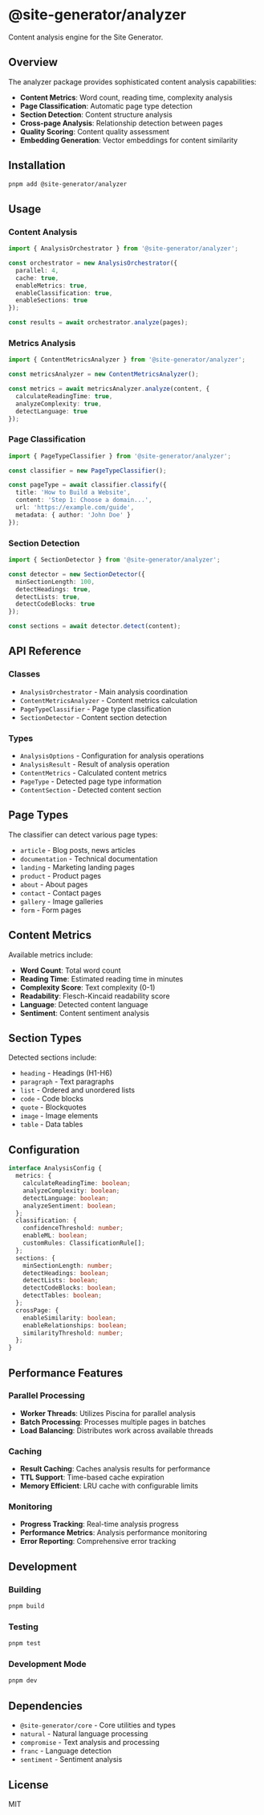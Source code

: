 # @site-generator/analyzer

Content analysis engine for the Site Generator.

## Overview

The analyzer package provides sophisticated content analysis capabilities:

- **Content Metrics**: Word count, reading time, complexity analysis
- **Page Classification**: Automatic page type detection
- **Section Detection**: Content structure analysis
- **Cross-page Analysis**: Relationship detection between pages
- **Quality Scoring**: Content quality assessment
- **Embedding Generation**: Vector embeddings for content similarity

## Installation

```bash
pnpm add @site-generator/analyzer
```

## Usage

### Content Analysis

```typescript
import { AnalysisOrchestrator } from '@site-generator/analyzer';

const orchestrator = new AnalysisOrchestrator({
  parallel: 4,
  cache: true,
  enableMetrics: true,
  enableClassification: true,
  enableSections: true
});

const results = await orchestrator.analyze(pages);
```

### Metrics Analysis

```typescript
import { ContentMetricsAnalyzer } from '@site-generator/analyzer';

const metricsAnalyzer = new ContentMetricsAnalyzer();

const metrics = await metricsAnalyzer.analyze(content, {
  calculateReadingTime: true,
  analyzeComplexity: true,
  detectLanguage: true
});
```

### Page Classification

```typescript
import { PageTypeClassifier } from '@site-generator/analyzer';

const classifier = new PageTypeClassifier();

const pageType = await classifier.classify({
  title: 'How to Build a Website',
  content: 'Step 1: Choose a domain...',
  url: 'https://example.com/guide',
  metadata: { author: 'John Doe' }
});
```

### Section Detection

```typescript
import { SectionDetector } from '@site-generator/analyzer';

const detector = new SectionDetector({
  minSectionLength: 100,
  detectHeadings: true,
  detectLists: true,
  detectCodeBlocks: true
});

const sections = await detector.detect(content);
```

## API Reference

### Classes

- `AnalysisOrchestrator` - Main analysis coordination
- `ContentMetricsAnalyzer` - Content metrics calculation
- `PageTypeClassifier` - Page type classification
- `SectionDetector` - Content section detection

### Types

- `AnalysisOptions` - Configuration for analysis operations
- `AnalysisResult` - Result of analysis operation
- `ContentMetrics` - Calculated content metrics
- `PageType` - Detected page type information
- `ContentSection` - Detected content section

## Page Types

The classifier can detect various page types:

- `article` - Blog posts, news articles
- `documentation` - Technical documentation
- `landing` - Marketing landing pages
- `product` - Product pages
- `about` - About pages
- `contact` - Contact pages
- `gallery` - Image galleries
- `form` - Form pages

## Content Metrics

Available metrics include:

- **Word Count**: Total word count
- **Reading Time**: Estimated reading time in minutes
- **Complexity Score**: Text complexity (0-1)
- **Readability**: Flesch-Kincaid readability score
- **Language**: Detected content language
- **Sentiment**: Content sentiment analysis

## Section Types

Detected sections include:

- `heading` - Headings (H1-H6)
- `paragraph` - Text paragraphs
- `list` - Ordered and unordered lists
- `code` - Code blocks
- `quote` - Blockquotes
- `image` - Image elements
- `table` - Data tables

## Configuration

```typescript
interface AnalysisConfig {
  metrics: {
    calculateReadingTime: boolean;
    analyzeComplexity: boolean;
    detectLanguage: boolean;
    analyzeSentiment: boolean;
  };
  classification: {
    confidenceThreshold: number;
    enableML: boolean;
    customRules: ClassificationRule[];
  };
  sections: {
    minSectionLength: number;
    detectHeadings: boolean;
    detectLists: boolean;
    detectCodeBlocks: boolean;
    detectTables: boolean;
  };
  crossPage: {
    enableSimilarity: boolean;
    enableRelationships: boolean;
    similarityThreshold: number;
  };
}
```

## Performance Features

### Parallel Processing

- **Worker Threads**: Utilizes Piscina for parallel analysis
- **Batch Processing**: Processes multiple pages in batches
- **Load Balancing**: Distributes work across available threads

### Caching

- **Result Caching**: Caches analysis results for performance
- **TTL Support**: Time-based cache expiration
- **Memory Efficient**: LRU cache with configurable limits

### Monitoring

- **Progress Tracking**: Real-time analysis progress
- **Performance Metrics**: Analysis performance monitoring
- **Error Reporting**: Comprehensive error tracking

## Development

### Building

```bash
pnpm build
```

### Testing

```bash
pnpm test
```

### Development Mode

```bash
pnpm dev
```

## Dependencies

- `@site-generator/core` - Core utilities and types
- `natural` - Natural language processing
- `compromise` - Text analysis and processing
- `franc` - Language detection
- `sentiment` - Sentiment analysis

## License

MIT

